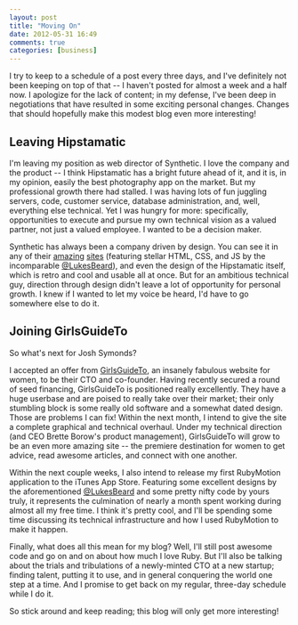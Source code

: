 ```yaml
---
layout: post
title: "Moving On"
date: 2012-05-31 16:49
comments: true
categories: [business]
---
```

I try to keep to a schedule of a post every three days, and I've definitely not been keeping on top of that -- I haven't posted for almost a week and a half now. I apologize for the lack of content; in my defense, I've been deep in negotiations that have resulted in some exciting personal changes. Changes that should hopefully make this modest blog even more interesting!

<!-- more -->

## Leaving Hipstamatic

I'm leaving my position as web director of Synthetic. I love the company and the product -- I think Hipstamatic has a bright future ahead of it, and it is, in my opinion, easily the best photography app on the market. But my professional growth there had stalled. I was having lots of fun juggling servers, code, customer service, database administration, and, well, everything else technical. Yet I was hungry for more: specifically, opportunities to execute and pursue my own technical vision as a valued partner, not just a valued employee. I wanted to be a decision maker.

Synthetic has always been a company driven by design. You can see it in any of their [amazing](http://makebeautiful.hipstamatic.com/) [sites](http://gear.hipstamatic.com) (featuring stellar HTML, CSS, and JS by the incomparable [@LukesBeard](http://lukesbeard.com/)), and even the design of the Hipstamatic itself, which is retro and cool and usable all at once. But for an ambitious technical guy, direction through design didn't leave a lot of opportunity for personal growth. I knew if I wanted to let my voice be heard, I'd have to go somewhere else to do it.

## Joining GirlsGuideTo

So what's next for Josh Symonds?

I accepted an offer from [GirlsGuideTo](http://girlsguideto.com), an insanely fabulous website for women, to be their CTO and co-founder. Having recently secured a round of seed financing, GirlsGuideTo is positioned really excellently. They have a huge userbase and are poised to really take over their market; their only stumbling block is some really old software and a somewhat dated design. Those are problems I can fix! Within the next month, I intend to give the site a complete graphical and technical overhaul. Under my technical direction (and CEO Brette Borow's product management), GirlsGuideTo will grow to be an even more amazing site -- the premiere destination for women to get advice, read awesome articles, and connect with one another.

Within the next couple weeks, I also intend to release my first RubyMotion application to the iTunes App Store. Featuring some excellent designs by the aforementioned [@LukesBeard](http://lukesbeard.com/) and some pretty nifty code by yours truly, it represents the culmination of nearly a month spent working during almost all my free time. I think it's pretty cool, and I'll be spending some time discussing its technical infrastructure and how I used RubyMotion to make it happen.

Finally, what does all this mean for my blog? Well, I'll still post awesome code and go on and on about how much I love Ruby. But I'll also be talking about the trials and tribulations of a newly-minted CTO at a new startup; finding talent, putting it to use, and in general conquering the world one step at a time. And I promise to get back on my regular, three-day schedule while I do it.

So stick around and keep reading; this blog will only get more interesting!
